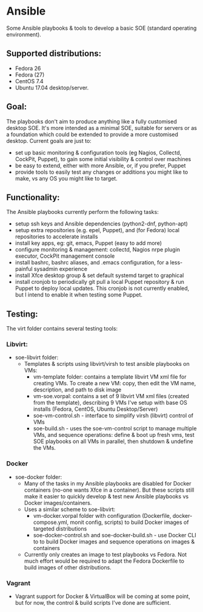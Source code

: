 # Ansible
Some Ansible playbooks & tools to develop a basic SOE (standard operating environment). 

## Supported distributions: 
 * Fedora 26
 * Fedora (27) 
 * CentOS 7.4 
 * Ubuntu 17.04 desktop/server.

## Goal:
The playbooks don't aim to produce anything like a fully customised desktop SOE. It's more intended as a minimal SOE, suitable for servers or as a foundation which could be extended to provide a more customised desktop. Current goals are just to:
 * set up basic monitoring & configuration tools (eg Nagios, Collectd, CockPit, Puppet), to gain some initial visibility & control over machines
 * be easy to extend, either with more Ansible, or, if you prefer, Puppet
 * provide tools to easily test any changes or additions you might like to make, vs any OS you might like to target.

## Functionality:
The Ansible playbooks currently perform the following tasks:
 * setup ssh keys and Ansible dependencies (python2-dnf, python-apt)
 * setup extra repositories (e.g. epel, Puppet), and (for Fedora) local repositories to accelerate installs
 * install key apps, eg: git, emacs, Puppet (easy to add more)
 * configure monitoring & management: collectd, Nagios nrpe plugin executor, CockPit management console
 * install bashrc, bashrc aliases, and .emacs configuration, for a less-painful sysadmin experience
 * install Xfce desktop group & set default systemd target to graphical
 * install cronjob to periodically git pull a local Puppet repository & run Puppet to deploy local updates. This cronjob is not currently enabled, but I intend to enable it when testing some Puppet.

## Testing:
The virt folder contains several testing tools:

### Libvirt:
 * soe-libvirt folder: 
   * Templates & scripts using libvirt/virsh to test ansible playbooks on VMs:
     * vm-template folder: contains a template libvirt VM xml file for creating VMs. To create a new VM: copy, then edit the VM name, description, and path to disk image
     * vm-soe.vorpal: contains a set of 9 libvirt VM xml files (created from the template), describing 9 VMs I've setup with base OS installs (Fedora, CentOS, Ubuntu Desktop/Server)
     * soe-vm-control.sh - interface to simplify virsh (libvirt) control of VMs
     * soe-build.sh - uses the soe-vm-control script to manage multiple VMs, and sequence operations: define & boot up fresh vms, test SOE playbooks on all VMs in parallel, then shutdown & undefine the VMs.

### Docker 
 * soe-docker folder:
   * Many of the tasks in my Ansible playbooks are disabled for Docker containers (no-one wants Xfce in a container). But these scripts still make it easier to quickly develop & test new Ansible playbooks vs Docker images/containers.
   * Uses a similar scheme to soe-libvirt:
     * vm-docker.vorpal folder with configuration (Dockerfile, docker-compose.yml, monit config, scripts) to build Docker images of targeted distributions
     * soe-docker-control.sh and soe-docker-build.sh - use Docker CLI to to build Docker images and sequence operations on images & containers
   * Currently only creates an image to test playbooks vs Fedora. Not much effort would be required to adapt the Fedora Dockerfile to build images of other distributions.

### Vagrant
 * Vagrant support for Docker & VirtualBox will be coming at some point, but for now, the control & build scripts I've done are sufficient.
